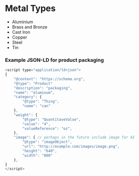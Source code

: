 # Metal Types

+ Aluminium
+ Brass and Bronze
+ Cast Iron
+ Copper
+ Steel
+ Tin 

### Example JSON-LD for product packaging

```javascript
<script type="application/ld+json">
{
    "@context": "https://schema.org",
    "@type": "Product"
    "description": "packaging",
    "name": "aluminum",
    "category": {
        "@type": "Thing",
        "name": "can"
    },
    "weight": {
        "@type": "QuantitaveValue",
        "value": "4",
        "valueReference": "oz",
    },
    "image": { // perhaps in the future include image for AI 
        "@type": "imageObject",
        "url": "http://example.com/images/image.png",
        "height": "640",
        "width": "800"
    },
}
</script>
```